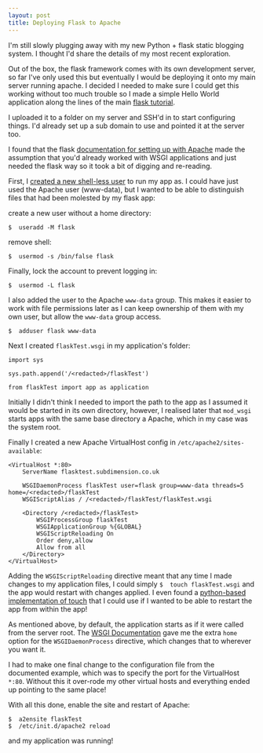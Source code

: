 ```yaml
---
layout: post
title: Deploying Flask to Apache
---
```


I'm still slowly plugging away with my new Python + flask static blogging system. I thought I'd share the details of my most recent exploration.

Out of the box, the flask framework comes with its own development server, so far I've only used this but eventually I would be deploying it onto my main server running apache. I decided I needed to make sure I could get this working without too much trouble so I made a simple Hello World application along the lines of the main [flask tutorial](http://flask.pocoo.org/docs/quickstart/#quickstart).

I uploaded it to a folder on my server and SSH'd in to start configuring things. I'd already set up a sub domain to use and pointed it at the server too.

I found that the flask [documentation for setting up with Apache](http://flask.pocoo.org/docs/deploying/mod_wsgi/) made the assumption that you'd already worked with WSGI applications and just needed the flask way so it took a bit of digging and re-reading.

First, I [created a new shell-less user](http://superuser.com/questions/77617/how-can-i-create-a-non-login-user) to run my app as. I could have just used the Apache user (www-data), but I wanted to be able to distinguish files that had been molested by my flask app:

create a new user without a home directory:

    $  useradd -M flask

remove shell:

    $  usermod -s /bin/false flask

Finally, lock the account to prevent logging in:

    $  usermod -L flask

I also added the user to the Apache `www-data` group. This makes it easier to work with file permissions later as I can keep ownership of them with my own user, but allow the `www-data` group access.

    $  adduser flask www-data

Next I created `flaskTest.wsgi` in my application's folder:

    import sys
    
    sys.path.append('/<redacted>/flaskTest')
    
    from flaskTest import app as application

Initially I didn't think I needed to import the path to the app as I assumed it would be started in its own directory, however, I realised later that `mod_wsgi` starts apps with the same base directory a Apache, which in my case was the system root.

Finally I created a new Apache VirtualHost config in `/etc/apache2/sites-available`:

    <VirtualHost *:80>
        ServerName flasktest.subdimension.co.uk
    
        WSGIDaemonProcess flaskTest user=flask group=www-data threads=5 home=/<redacted>/flaskTest
        WSGIScriptAlias / /<redacted>/flaskTest/flaskTest.wsgi
    
        <Directory /<redacted>/flaskTest>
            WSGIProcessGroup flaskTest
            WSGIApplicationGroup %{GLOBAL}
            WSGIScriptReloading On
            Order deny,allow
            Allow from all
        </Directory>
    </VirtualHost>

Adding the `WSGIScriptReloading` directive meant that any time I made changes to my application files, I could simply `$  touch flaskTest.wsgi` and the app would restart with changes applied. I even found a [python-based implementation of touch](http://stackoverflow.com/questions/1158076/implement-touch-using-python) that I could use if I wanted to be able to restart the app from within the app!

As mentioned above, by default, the application starts as if it were called from the server root. The [WSGI Documentation](https://code.google.com/p/modwsgi/wiki/ConfigurationDirectives#WSGIDaemonProcess) gave me the extra `home` option for the `WSGIDaemonProcess` directive, which changes that to wherever you want it.

I had to make one final change to the configuration file from the documented example, which was to specify the port for the VirtualHost `*:80`. Without this it over-rode my other virtual hosts and everything ended up pointing to the same place!

With all this done, enable the site and restart of Apache:

    $  a2ensite flaskTest
    $  /etc/init.d/apache2 reload

and my application was running!